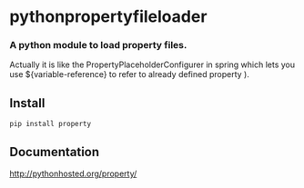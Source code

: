 # pythonpropertyfileloader
### A python module to load  property files.
 Actually it is like the PropertyPlaceholderConfigurer in spring which lets you use ${variable-reference} to refer to already defined property ).


Install
----------

```pip install property```



Documentation
-----------------

http://pythonhosted.org/property/